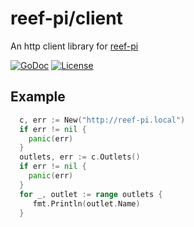# reef-pi/client

An http client library for [reef-pi](http://reef-pi.com)

[![GoDoc](https://godoc.org/github.com/reef-pi/client?status.svg)](https://godoc.org/github.com/reef-pi/client)
[![License](https://img.shields.io/badge/License-Apache%202.0-blue.svg)](https://github.com/reef-pi/client/blob/master/LICENSE.txt)

## Example

```go
  c, err := New("http://reef-pi.local")
  if err != nil {
    panic(err)
  }
  outlets, err := c.Outlets()
  if err != nil {
    panic(err)
  }
  for _, outlet := range outlets {
     fmt.Println(outlet.Name)
  }
```
